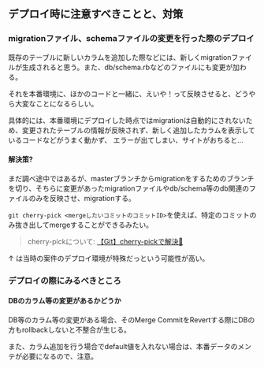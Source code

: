 ## デプロイ時に注意すべきことと、対策

### migrationファイル、schemaファイルの変更を行った際のデプロイ

既存のテーブルに新しいカラムを追加した際などには、新しくmigrationファイルが生成されると思う。また、db/schema.rbなどのファイルにも変更が加わる。

それを本番環境に、ほかのコードと一緒に、えいや！って反映させると、どうやら大変なことになるらしい。

具体的には、本番環境にデプロイした時点ではmigrationは自動的にされないため、変更されたテーブルの情報が反映されず、新しく追加したカラムを表示しているコードなどがうまく動かず、
エラーが出てしまい、サイトがおちると...

#### 解決策?

まだ調べ途中ではあるが、masterブランチからmigrationをするためのブランチを切り、そちらに変更があったmigrationファイルやdb/schema等のdb関連のファイルのみを反映させ、migrationする。

`git cherry-pick <mergeしたいコミットのコミットID>`を使えば、特定のコミットのみ抜き出してmergeすることができるみたい。

> cherry-pickについて: [【Git】cherry-pickで解決🍒](https://qiita.com/okmtz/items/62aa5a25f75b1754a861)

↑ は当時の案件のデプロイ環境が特殊だっという可能性が高い。

### デプロイの際にみるべきところ
#### DBのカラム等の変更があるかどうか
DB等のカラム等の変更がある場合、そのMerge CommitをRevertする際にDBの方もrollbackしないと不整合が生じる。

また、カラム追加を行う場合でdefault値を入れない場合は、本番データのメンテが必要になるので、注意。

